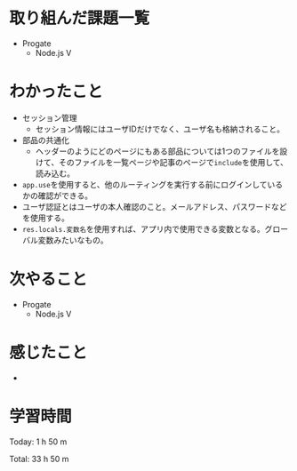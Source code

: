 # 取り組んだ課題一覧
- Progate
  - Node.js V
  
# わかったこと

- セッション管理
  - セッション情報にはユーザIDだけでなく、ユーザ名も格納されること。
- 部品の共通化
  - ヘッダーのようにどのページにもある部品については1つのファイルを設けて、そのファイルを一覧ページや記事のページで`include`を使用して、読み込む。
- `app.use`を使用すると、他のルーティングを実行する前にログインしているかの確認ができる。
- ユーザ認証とはユーザの本人確認のこと。メールアドレス、パスワードなどを使用する。
- `res.locals.変数名`を使用すれば、アプリ内で使用できる変数となる。グローバル変数みたいなもの。
　

# 次やること
- Progate
  - Node.js V


# 感じたこと
- 

# 学習時間
Today: 1 h 50 m

Total: 33 h 50 m
